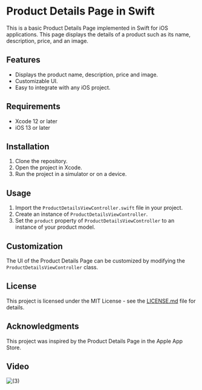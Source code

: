 # Product Details Page in Swift

This is a basic Product Details Page implemented in Swift for iOS applications. This page displays the details of a product such as its name, description, price, and an image. 

## Features

- Displays the product name, description, price and image.
- Customizable UI.
- Easy to integrate with any iOS project.

## Requirements

- Xcode 12 or later
- iOS 13 or later

## Installation

1. Clone the repository.
2. Open the project in Xcode.
3. Run the project in a simulator or on a device.

## Usage

1. Import the `ProductDetailsViewController.swift` file in your project.
2. Create an instance of `ProductDetailsViewController`.
3. Set the `product` property of `ProductDetailsViewController` to an instance of your product model.

## Customization

The UI of the Product Details Page can be customized by modifying the `ProductDetailsViewController` class.

## License

This project is licensed under the MIT License - see the [LICENSE.md](LICENSE.md) file for details.

## Acknowledgments

This project was inspired by the Product Details Page in the Apple App Store.

## Video
![(3)](https://github.com/IPH-Technologies-Pvt-Ltd/Product-Details-iOS/assets/124572978/99bfc9f0-a324-4288-88c4-0f87536b5517)

